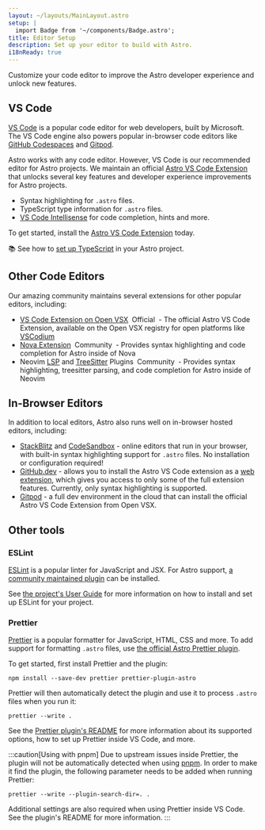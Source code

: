 ```yaml
---
layout: ~/layouts/MainLayout.astro
setup: |
  import Badge from '~/components/Badge.astro';
title: Editor Setup
description: Set up your editor to build with Astro.
i18nReady: true
---
```


Customize your code editor to improve the Astro developer experience and unlock new features.

## VS Code

[VS Code](https://code.visualstudio.com/) is a popular code editor for web developers, built by Microsoft. The VS Code engine also powers popular in-browser code editors like [GitHub Codespaces](https://github.com/features/codespaces) and [Gitpod](https://gitpod.io/).

Astro works with any code editor. However, VS Code is our recommended editor for Astro projects. We maintain an official [Astro VS Code Extension](https://marketplace.visualstudio.com/items?itemName=astro-build.astro-vscode) that unlocks several key features and developer experience improvements for Astro projects.

- Syntax highlighting for `.astro` files.
- TypeScript type information for `.astro` files.
- [VS Code Intellisense](https://code.visualstudio.com/docs/editor/intellisense) for code completion, hints and more.

To get started, install the [Astro VS Code Extension](https://marketplace.visualstudio.com/items?itemName=astro-build.astro-vscode) today.

📚 See how to [set up TypeScript](/en/guides/typescript/) in your Astro project.

## Other Code Editors

Our amazing community maintains several extensions for other popular editors, including:

- [VS Code Extension on Open VSX](https://open-vsx.org/extension/astro-build/astro-vscode) <span style="margin: 0.25em;"><Badge variant="accent">Official</Badge></span> - The official Astro VS Code Extension, available on the Open VSX registry for open platforms like [VSCodium](https://vscodium.com/)
- [Nova Extension](https://extensions.panic.com/extensions/sciencefidelity/sciencefidelity.astro/) <span style="margin: 0.25em;"><Badge variant="neutral">Community</Badge></span> - Provides syntax highlighting and code completion for Astro inside of Nova
- Neovim [LSP](https://github.com/neovim/nvim-lspconfig/blob/master/doc/server_configurations.md#astro) and [TreeSitter](https://github.com/virchau13/tree-sitter-astro) Plugins <span style="margin: 0.25em;"><Badge variant="neutral">Community</Badge></span> - Provides syntax highlighting, treesitter parsing, and code completion for Astro inside of Neovim

## In-Browser Editors

In addition to local editors, Astro also runs well on in-browser hosted editors, including:

- [StackBlitz](https://stackblitz.com/) and [CodeSandbox](https://codesandbox.io/) - online editors that run in your browser, with built-in syntax highlighting support for `.astro` files. No installation or configuration required!
- [GitHub.dev](https://github.dev/) - allows you to install the Astro VS Code extension as a [web extension](https://code.visualstudio.com/api/extension-guides/web-extensions), which gives you access to only some of the full extension features. Currently, only syntax highlighting is supported.
- [Gitpod](https://gitpod.io/) - a full dev environment in the cloud that can install the official Astro VS Code Extension from Open VSX.

## Other tools

### ESLint

[ESLint](https://eslint.org/) is a popular linter for JavaScript and JSX. For Astro support, [a community maintained plugin](https://github.com/ota-meshi/eslint-plugin-astro) can be installed.

See [the project's User Guide](https://ota-meshi.github.io/eslint-plugin-astro/user-guide/) for more information on how to install and set up ESLint for your project.

### Prettier

[Prettier](https://prettier.io/) is a popular formatter for JavaScript, HTML, CSS and more. To add support for formatting `.astro` files, use [the official Astro Prettier plugin](https://github.com/withastro/prettier-plugin-astro).

To get started, first install Prettier and the plugin:

```shell
npm install --save-dev prettier prettier-plugin-astro
```

Prettier will then automatically detect the plugin and use it to process `.astro` files when you run it:

```shell
prettier --write .
```

See the [Prettier plugin's README](https://github.com/withastro/prettier-plugin-astro/blob/main/README.md) for more information about its supported options, how to set up Prettier inside VS Code, and more.

:::caution[Using with pnpm]
Due to upstream issues inside Prettier, the plugin will not be automatically detected when using [pnpm](https://pnpm.io/). In order to make it find the plugin, the following parameter needs to be added when running Prettier:

```shell
prettier --write --plugin-search-dir=. .
```

Additional settings are also required when using Prettier inside VS Code. See the plugin's README for more information.
:::
